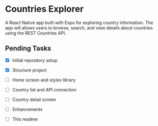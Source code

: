 # Countries Explorer

A React Native app built with Expo for exploring country information. The app will allows users to browse, search, and view details about countries using the REST Countries API.

## Pending Tasks

- [X] Initial repository setup
- [X] Structure project
- [ ] Home screen and styles library
- [ ] Country list and API connection
- [ ] Country detail screen
- [ ] Enhancements
- [ ] This readme



